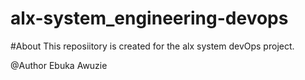 # alx-system_engineering-devops
#About
This reposiitory is created for the  alx system devOps project.

@Author Ebuka Awuzie
